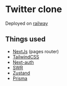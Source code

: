 # Twitter clone
Deployed on [railway](https://critter-production.up.railway.app/)

## Things used
* [NextJs](https://nextjs.org/docs) (pages router) 
* [TailwindCSS](https://tailwindcss.com/)
* [Next-auth](https://next-auth.js.org/getting-started/introduction)
* [SWR](https://swr.vercel.app/docs/getting-started)
* [Zustand](https://zustand-demo.pmnd.rs/)
* [Prisma](https://www.prisma.io/docs)

